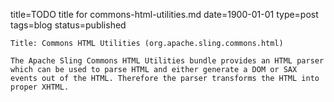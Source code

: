 title=TODO title for commons-html-utilities.md 
date=1900-01-01
type=post
tags=blog
status=published
~~~~~~
Title: Commons HTML Utilities (org.apache.sling.commons.html)

The Apache Sling Commons HTML Utilities bundle provides an HTML parser which can be used to parse HTML and either generate a DOM or SAX events out of the HTML. Therefore the parser transforms the HTML into proper XHTML.
